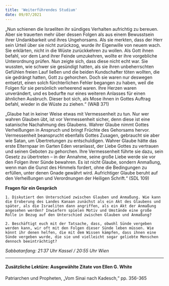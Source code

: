 ```yaml
---
title: 'Weiterführendes Studium'
date: 09/07/2021
---
```


„Nun schienen die Israeliten ihr sündiges Verhalten aufrichtig zu bereuen. Aber sie trauerten mehr über dessen Folgen als aus einem Bewusstsein ihrer Undankbarkeit und ihres Ungehorsams. Als sie merkten, dass der Herr sein Urteil über sie nicht zurückzog, wurde ihr Eigenwille von neuem wach. Sie erklärten, nicht in die Wüste zurückkehren zu wollen. Als Gott ihnen befahl, vor dem Land ihrer Feinde umzukehren, wollte er ihre vorgebliche Unterordnung prüfen. Nun zeigte sich, dass diese nicht echt war. Sie wussten, wie schwer sie gesündigt hatten, als sie ihren unbeherrschten Gefühlen freien Lauf ließen und die beiden Kundschafter töten wollten, die sie gedrängt ­hatten, Gott zu gehorchen. Doch sie waren nur deswegen entsetzt, einen solch fürchterlichen Fehler begangen zu haben, weil die Folgen für sie persönlich verheerend waren. Ihre Herzen waren unverändert, und es bedurfte nur eines weiteren Anlasses für einen ähnlichen Ausbruch. Dieser bot sich, als Mose ihnen in Gottes Auftrag befahl, wieder in die Wüste zu ziehen.“ (WAB 371)

„Glaube hat in keiner Weise etwas mit Vermessenheit zu tun. Nur wer wahren Glauben übt, ist vor Vermessenheit sicher, denn diese ist eine satanische Nachahmung des Glaubens. Wahrer Glaube nimmt Gottes Verheißungen in Anspruch und bringt Früchte des Gehorsams hervor. Vermessenheit beansprucht ebenfalls Gottes Zusagen, gebraucht sie aber wie Satan, um Übertretungen zu entschuldigen. Wahrer Glaube hätte das erste Elternpaar im Garten Eden veranlasst, der Liebe Gottes zu vertrauen und seinen Geboten zu gehorchen. Ihre Vermessenheit führte sie dazu, sein Gesetz zu übertreten – in der Annahme, seine große Liebe werde sie vor den Folgen ihrer Sünde bewahren. Es ist nicht Glaube, sondern Anmaßung, wenn man die Gunst des Himmels fordert, ohne die Bedingungen zu erfüllen, unter denen Gnade gewährt wird. Aufrichtiger Glaube beruht auf den Verheißungen und Verordnungen der Heiligen Schrift.“ (SDL 109)

**Fragen für ein Gespräch**

`1. Diskutiert den Unterschied zwischen Glauben und Anmaßung. Wie kann die Eroberung des Landes Kanaan zunächst als ein Akt des Glaubens und später, als die Israeliten dann angriffen, als ein Akt der Anmaßung angesehen werden? Inwiefern spielen Motiv und Umstände eine große Rolle in Bezug auf den Unterschied zwischen Glauben und Anmaßung?`

`2. Beschäftigt euch mit der Tatsache, dass, obwohl Sünde vergeben werden kann, wir oft mit den Folgen dieser Sünde leben müssen. Wie könnt ihr denen helfen, die mit dem Wissen kämpfen, dass ihnen eine Sünde vergeben wurde, die sie und vielleicht sogar geliebte Menschen dennoch beeinträchtigt?`

_Sabbatanfang: 21:37 Uhr Kassel / 20:55 Uhr Wien_

---

#### Zusätzliche Lektüre: Ausgewählte Zitate von Ellen G. White

Patriarchen und Propheten, „Vom Sinai nach Kadesch,“ pp. 356-365